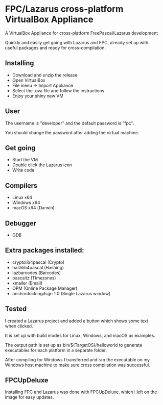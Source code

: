 # FPC/Lazarus cross-platform VirtualBox Appliance
A VirtualBox Appliance for cross-platform FreePascal/Lazarus development

Quickly and easily get going with Lazarus and FPC, already set up with useful packages and ready for cross-compilation.

## Installing
* Download and unzip the release
* Open VirtualBox
* File menu -> Import Appliance
* Select the .ova file and follow the instructions
* Enjoy your shiny new VM

## User
The username is "developer" and the default password is "fpc".

You should change the password after adding the virtual machine.

## Get going
* Start the VM
* Double click the Lazarus icon
* Write code

## Compilers
* Linux x64
* Windows x64
* macOS x64 (Darwin)

## Debugger
* GDB

## Extra packages installed:
* cryptolib4pascal (Crypto)
* hashlib4pascal (Hashing)
* lazbarcodes (Barcodes)
* pascaltz (Timezones)
* xmailer (Email)
* OPM (Online Package Manager)
* anchordockingdsgn 1.0 (Single Lazarus window)

## Tested
I created a Lazarus project and added a button which shows some text when clicked.

It is set up with build modes for Linux, Windows, and macOS as examples.

The output path is set up as bin/$(TargetOS)/helloworld to generate executables for each platform in a separate folder.

After compiling for Windows I transferred and ran the executable on my Windows host machine to make sure cross compilation was successful.

## FPCUpDeluxe
Installing FPC and Lazarus was done with FPCUpDeluxe, which I left on the image for easy updates.
